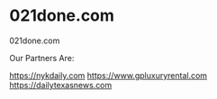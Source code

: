 # 021done.com
021done.com

Our Partners Are: 

https://nykdaily.com
https://www.gpluxuryrental.com
https://dailytexasnews.com
